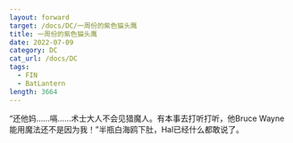 ```yaml
---
layout: forward
target: /docs/DC/一周份的紫色猫头鹰
title: 一周份的紫色猫头鹰
date: 2022-07-09
category: DC
cat_url: /docs/DC
tags: 
  - FIN
  - BatLantern
length: 3664
---
```


“还他妈……嗝……术士大人不会见猎魔人。有本事去打听打听，他Bruce Wayne能用魔法还不是因为我！”半瓶白海鸥下肚，Hal已经什么都敢说了。

